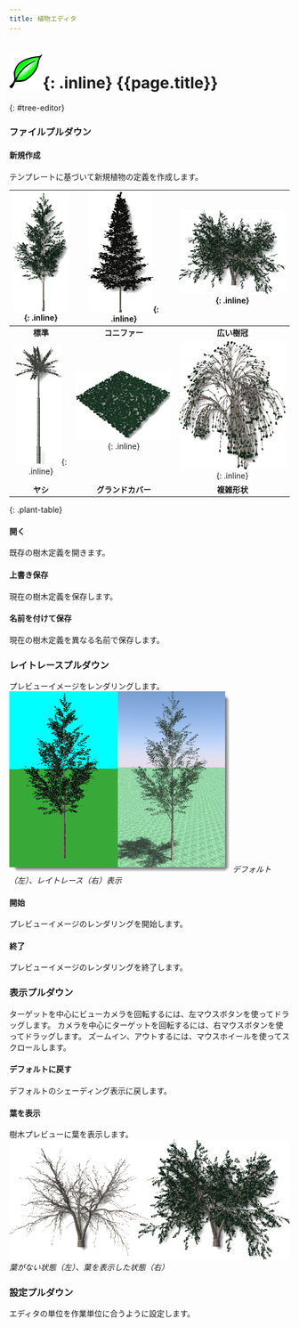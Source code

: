 ```yaml
---
title: 植物エディタ
---
```

<!-- TODO: This could use an update. But the material is a start.  Let's localize what is here.  We can fill in the details later.-->

# ![images/plants.svg](images/plants.svg){: .inline} {{page.title}}
{: #tree-editor}

### ファイルプルダウン

#### 新規作成
テンプレートに基づいて新規植物の定義を作成します。

 | ![images/standard.png](images/standard.png){: .inline} | ![images/conifer.png](images/conifer.png){: .inline} | ![images/broad.png](images/broad.png){: .inline} |
 |:-------------------------------------------:|:-----------------------------------------:|:-------------------------------------:|
 | **標準**                                |   **コニファー**                             | **広い樹冠**                       |
 | ![images/palm.png](images/palm.png){: .inline}         | ![images/groundcover.png](images/groundcover.png){: .inline} | ![images/complex.png](images/complex.png){: .inline} |
 | **ヤシ**                                    |  **グランドカバー**                          | **複雑形状**                                  
{: .plant-table}

#### 開く
既存の樹木定義を開きます。

#### 上書き保存
現在の樹木定義を保存します。

#### 名前を付けて保存
現在の樹木定義を異なる名前で保存します。

### レイトレースプルダウン
プレビューイメージをレンダリングします。
![images/shadedvsrendered.png](images/shadedvsrendered.png)
*デフォルト（左）、レイトレース（右）表示*

#### 開始
プレビューイメージのレンダリングを開始します。

#### 終了
プレビューイメージのレンダリングを終了します。

### 表示プルダウン
ターゲットを中心にビューカメラを回転するには、左マウスボタンを使ってドラッグします。
カメラを中心にターゲットを回転するには、右マウスボタンを使ってドラッグします。
ズームイン、アウトするには、マウスホイールを使ってスクロールします。

#### デフォルトに戻す
デフォルトのシェーディング表示に戻します。

#### 葉を表示
樹木プレビューに葉を表示します。
![images/leaves-001.png](images/leaves-001.png)
*葉がない状態（左）、葉を表示した状態（右）*

### 設定プルダウン
エディタの単位を作業単位に合うように設定します。
